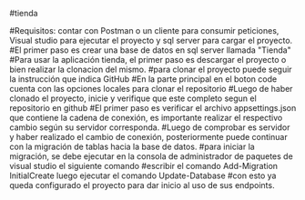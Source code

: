 #tienda

#Requisitos: contar con Postman o un cliente para consumir peticiones, Visual studio para ejecutar el proyecto y sql server para cargar el proyecto.
#El primer paso es crear una base de datos en sql server llamada "Tienda"
#Para usar la aplicación tienda, el primer paso es descargar el proyecto o bien realizar la clonacion del mismo.
#para clonar el proyecto puede seguir la instrucción que indica GitHub
#En la parte principal en el boton code cuenta con las opciones locales para clonar el repositorio
#Luego de haber clonado el proyecto, inicie y verifique que este completo segun el repositorio en github
#El primer paso es verificar el archivo appsettings.json que contiene la cadena de conexión, es importante realizar el respectivo cambio según su servidor corresponda.
#Luego de comprobar es servidor y haber realizado el cambio de conexión, posteriormente puede continuar con la migración de tablas hacia la base de datos.
#para iniciar la migración, se debe ejecutar en la consola de administrador de paquetes de visual studio el siguiente comando
#escribir el comando Add-Migration InitialCreate luego ejecutar el comando Update-Database
#con esto ya queda configurado el proyecto para dar inicio al uso de sus endpoints.

